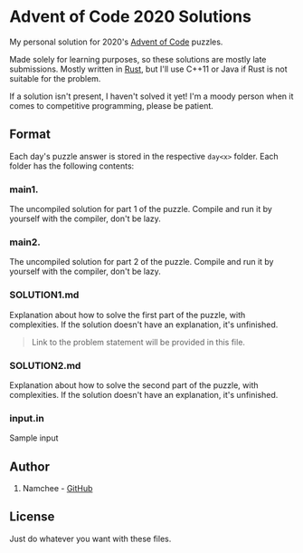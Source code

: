 # Advent of Code 2020 Solutions

My personal solution for 2020's [Advent of Code](https://adventofcode.com/) puzzles.

Made solely for learning purposes, so these solutions are mostly late submissions. Mostly written in [Rust](https://www.rust-lang.org/), but I'll use C++11 or Java if Rust is not suitable for the problem.

If a solution isn't present, I haven't solved it yet! I'm a moody person when it comes to competitive programming, please be patient.

## Format

Each day's puzzle answer is stored in the respective `day<x>` folder.
Each folder has the following contents:

### main1.<language>

The uncompiled solution for part 1 of the puzzle. Compile and run it by yourself with the compiler, don't be lazy.

### main2.<language>

The uncompiled solution for part 2 of the puzzle. Compile and run it by yourself with the compiler, don't be lazy.

### SOLUTION1.md

Explanation about how to solve the first part of the puzzle, with complexities. If the solution doesn't have an explanation, it's unfinished.

> Link to the problem statement will be provided in this file.

### SOLUTION2.md

Explanation about how to solve the second part of the puzzle, with complexities. If the solution doesn't have an explanation, it's unfinished.

### input.in

Sample input

## Author

1. Namchee - [GitHub](https://github.com/Namchee)

## License

Just do whatever you want with these files.

